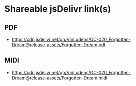 # Shareable jsDelivr link(s)
## PDF
- https://cdn.jsdelivr.net/gh/VinLudens/OC-020_Forgotten-Dream@release-assets/Forgotten-Dream.pdf
## MIDI
- https://cdn.jsdelivr.net/gh/VinLudens/OC-020_Forgotten-Dream@release-assets/Forgotten-Dream.midi
